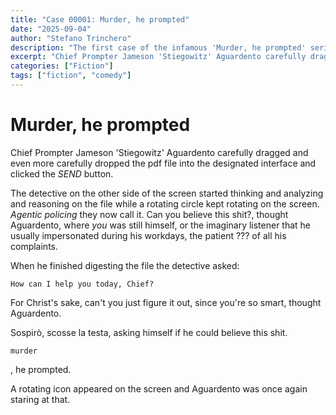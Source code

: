 ```yaml
---
title: "Case 00001: Murder, he prompted"
date: "2025-09-04"
author: "Stefano Trinchero"
description: "The first case of the infamous 'Murder, he prompted' series"
excerpt: "Chief Prompter Jameson 'Stiegowitz' Aguardento carefully dragged and even more carefully dropped the pdf file into the designated interface..."
categories: ["Fiction"]
tags: ["fiction", "comedy"]
---
```


# Murder, he prompted

Chief Prompter Jameson 'Stiegowitz' Aguardento carefully dragged and even more carefully dropped the pdf file into the designated interface and clicked the *SEND* button.

The detective on the other side of the screen started thinking and analyzing and reasoning on the file while a rotating circle kept rotating on the screen. *Agentic policing* they now call it. Can you believe this shit?, thought Aguardento, where *you* was still himself, or the imaginary listener that he usually impersonated during his workdays, the patient ??? of all his complaints.

When he finished digesting the file the detective asked:

```
How can I help you today, Chief?
```

For Christ's sake, can't you just figure it out, since you're so smart, thought Aguardento.

Sospirò, scosse la testa, asking himself if he could believe this shit. 

```
murder
```
, he prompted.

A rotating icon appeared on the screen and Aguardento was once again staring at that. 

